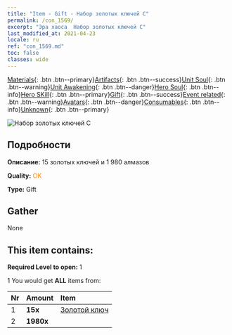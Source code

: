 ```yaml
---
title: "Item - Gift - Набор золотых ключей C"
permalink: /con_1569/
excerpt: "Эра хаоса  Набор золотых ключей C"
last_modified_at: 2021-04-23
locale: ru
ref: "con_1569.md"
toc: false
classes: wide
---
```

 [Materials](/ItemsRU/){: .btn .btn--primary}[Artifacts](/ItemsRU/Artifacts/){: .btn .btn--success}[Unit Soul](/ItemsRU/UnitSoul/){: .btn .btn--warning}[Unit Awakening](/ItemsRU/UnitAwakening/){: .btn .btn--danger}[Hero Soul](/ItemsRU/HeroSoul/){: .btn .btn--info}[Hero SKill](/ItemsRU/HeroSkill/){: .btn .btn--primary}[Gift](/ItemsRU/Gift/){: .btn .btn--success}[Event related](/ItemsRU/Events/){: .btn .btn--warning}[Avatars](/ItemsRU/Avatars/){: .btn .btn--danger}[Consumables](/ItemsRU/Consumables/){: .btn .btn--info}[Unknown](/ItemsRU/Unknown/){: .btn .btn--primary}

 ![Набор золотых ключей C](/images/t/i_907185.png)

## Подробности
 **Описание:** 15 золотых ключей и 1 980 алмазов

 **Quality:** <span style="color: #FF8C00">OK</span>

 **Type:** Gift

## Gather

  None

## This item contains:

 **Required Level to open:** 1

 1 You would get **ALL** items  from:

  | Nr | Amount |     Item    |
  |:---|:-------|:------------|
  | 1 |  **15x** | [Золотой ключ](/ItemsRU/con_783/) |  | 
  | 2 |  **1980x** | <i class="fas fa-gem"/> |  | 

